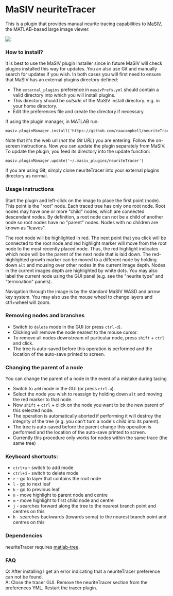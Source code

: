 
# MaSIV neuriteTracer
This is a plugin that provides manual neurite tracing capabilities to [MaSIV](https://github.com/alexanderbrown/masiv), the MATLAB-based large image viewer.  

<img src="https://github.com/raacampbell/neuriteTracer/wiki/images/exampleTrace.jpg" />

### How to install?
It is best to use the MaSIV plugin installer since in future MaSIV will check plugins installed this way for updates.
You an also use Git and manually search for updates if you wish. 
In both cases you will first need to ensure that MaSIV has an external plugins directory defined:

* The ``external_plugins`` preference in ``masivPrefs.yml`` should contain a valid directory into which you will install plugins. 
* This directory should be *outside* of the MaSIV install directory. e.g. in your home directory. 
* Edit the preferences file and create the directory if necessary. 

If using the plugin manager, in MATLAB run:

```
masiv.pluginManager.install('https://github.com/raacampbell/neuriteTracer')
```

Note that it's the web url (*not the Git URL*) you are entering. 
Follow the on-screen instructions. 
Now you can update the plugin separately from MaSIV. 
To update the plugin, you feed its directory into the update function:

```
masiv.pluginManager.update('~/.masiv_plugins/neuriteTracer')
```

If you are using Git, simply clone neuriteTracer into your external plugins directory as normal. 



### Usage instructions
Start the plugin and left-click on the image to place the first point (node). 
This point is the "root" node. 
Each traced tree has only one root node.
Root nodes may have one or more "child" nodes, which are connected descendant nodes. 
By definition, a root node can not be a child of another node so root nodes have no "parent" nodes. 
Nodes with no children are known as "leaves".

The root node will be highlighted in red. 
The next point that you click will be connected to the root node and red highlight marker will move from the root node to the most recently placed node. 
Thus, the red highlight indicates which node will be the parent of the next node that is laid down. 
The red-highlighted growth marker can be moved to a different node by holding down `alt` and mousing over other nodes in the current image depth. 
Nodes in the current images depth are highlighted by white dots. 
You may also label the current node using the GUI panel (e.g. see the "neurite type" and "termination" panels).

Navigation through the image is by the standard MaSIV WASD and arrow key system. 
You may also use the mouse wheel to change layers and ctrl+wheel will zoom.


### Removing nodes and branches
* Switch to `delete` mode in the GUI (or press `ctrl-d`).
* Clicking will remove the node nearest to the mouse cursor.
* To remove all nodes downstream of particular node, press `shift` + `ctrl` and click.
* The tree is auto-saved before this operation is performed and the location of the auto-save printed to screen. 


### Changing the parent of a node
You can change the parent of a node in the event of a mistake during tacing
* Switch to `add` mode in the GUI (or press `ctrl-a`).
* Select the node you wish to reassign by holding down `alt` and moving the red marker to that node.
* Now `shift` + `ctrl` + click on the node you want to be the new parent of this selected node.
* The operation is automatically aborted if performing it will destroy the integrity of the tree 
   (e.g. you can't turn a node's child into its parent).
* The tree is auto-saved before the parent change this operation is performed and the location of the auto-save printed to screen. 
* Currently this procedure only works for nodes within the same trace (the same tree)


### Keyboard shortcuts:
* `ctrl+a` - switch to add mode
* `ctrl+d` - switch to delete mode
* `r`      - go to layer that contains the root node
* `l`      - go to next leaf
* `k`      - go to previous leaf
* `n`      - move highlight to parent node and centre
* `m`      - move highlight to first child node and centre
* `j`      - searches forward along the tree to the nearest branch point and centres on this
* `h`      - searches backwards (towards soma) to the nearest branch point and centres on this


### Dependencies
neuriteTracer requires [matlab-tree](https://github.com/raacampbell/matlab-tree.git). 

### FAQ
Q: After installing I get an error indicating that a neuriteTracer preference can not be found. 
<br >
A: Close the tracer GUI. Remove the neuriteTracer section from the preferences YML. Restart the tracer plugin. 
